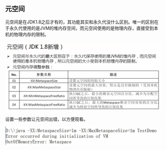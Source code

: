 ## 元空间

元空间是在JDK1.8之后才有的，其功能其实和永久代没什么区别。唯一的区别在于永久代使用的是JVM的堆内存空间，而元空间使用的是物理内存，直接受到本机的物理内存的限制。

![](/assets/3311517071588_.pic_hd.jpg)

设置一些参数让元空间出错，以方便观看。

![](/assets/3321517071774_.pic.jpg)